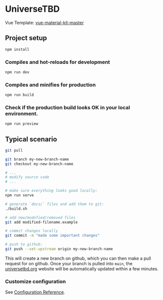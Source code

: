 # UniverseTBD

Vue Template: [vue-material-kit-master](https://www.creative-tim.com/product/vue-material-kit)

## Project setup
```bash
npm install
```

### Compiles and hot-reloads for development
```bash
npm run dev
```

### Compiles and minifies for production
```bash
npm run build
```

### Check if the production build looks OK in your local environment.
```bash
npm run preview
```

## Typical scenario
```bash
git pull

git branch my-new-branch-name
git checkout my-new-branch-name

# ...
# modify source code
# ...

# make sure everything looks good locally:
npm run serve

# generate `docs/` files and add them to git:
./build.sh

# add new/modofied/removed files
git add modified-filename.example

# commit changes locally
git commit -m "made some important changes"

# push to github:
git push --set-upstream origin my-new-branch-name
```
This will create a new branch on github, which you can then make a pull request for on github. Once your branch is pulled into `main`, the [universetbd.org](https://universetbd.org) website will be automatically updated within a few minutes.


### Customize configuration
See [Configuration Reference](https://cli.vuejs.org/config/).